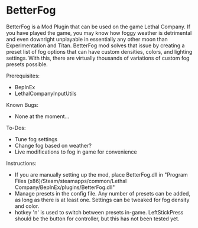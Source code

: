 BetterFog
==============

BetterFog is a Mod Plugin that can be used on the game Lethal Company. If you have played the game, you may know how foggy weather is detrimental and even downright unplayable in essentially any other moon than Experimentation and Titan. BetterFog mod solves that issue by creating a preset list of fog options that can have custom densities, colors, and lighting settings. With this, there are virtually thousands of variations of custom fog presets possible.

Prerequisites:
- BepInEx
- LethalCompanyInputUtils

Known Bugs:
- None at the moment...

To-Dos:
- Tune fog settings
- Change fog based on weather?
- Live modifications to fog in game for convenience

Instructions:
- If you are manually setting up the mod, place BetterFog.dll in "Program Files (x86)/Steam/steamapps/common/Lethal Company/BepInEx/plugins/BetterFog.dll"
- Manage presets in the config file. Any number of presets can be added, as long as there is at least one. Settings can be tweaked for fog density and color.
- hotkey 'n' is used to switch between presets in-game. LeftStickPress should be the button for controller, but this has not been tested yet.

